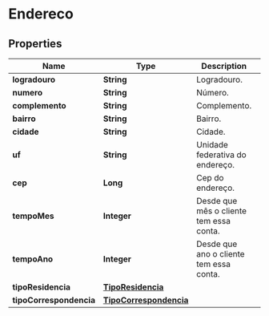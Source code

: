 
# Endereco

## Properties
Name | Type | Description | Notes
------------ | ------------- | ------------- | -------------
**logradouro** | **String** | Logradouro. |  [optional]
**numero** | **String** | Número. |  [optional]
**complemento** | **String** | Complemento. |  [optional]
**bairro** | **String** | Bairro. |  [optional]
**cidade** | **String** | Cidade. |  [optional]
**uf** | **String** | Unidade federativa do endereço. |  [optional]
**cep** | **Long** | Cep do endereço. |  [optional]
**tempoMes** | **Integer** | Desde que mês o cliente tem essa conta. |  [optional]
**tempoAno** | **Integer** | Desde que ano o cliente tem essa conta. |  [optional]
**tipoResidencia** | [**TipoResidencia**](TipoResidencia.md) |  |  [optional]
**tipoCorrespondencia** | [**TipoCorrespondencia**](TipoCorrespondencia.md) |  |  [optional]



